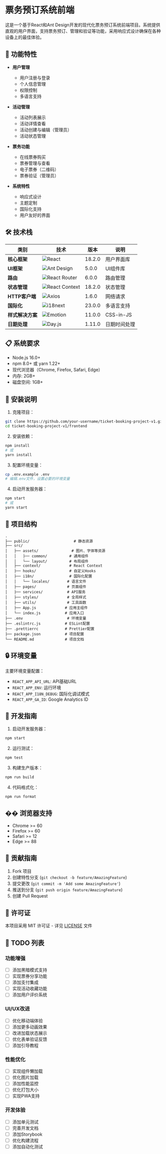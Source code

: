 # 票务预订系统前端

这是一个基于React和Ant Design开发的现代化票务预订系统前端项目。系统提供直观的用户界面，支持票务预订、管理和验证等功能，采用响应式设计确保在各种设备上的最佳体验。

## 🚀 功能特性

- **用户管理**
  - 用户注册与登录
  - 个人信息管理
  - 权限控制
  - 多语言支持

- **活动管理**
  - 活动列表展示
  - 活动详情查看
  - 活动创建与编辑（管理员）
  - 活动状态管理

- **票务功能**
  - 在线票券购买
  - 票券管理与查看
  - 电子票券（二维码）
  - 票券验证（管理员）

- **系统特性**
  - 响应式设计
  - 主题定制
  - 国际化支持
  - 用户友好的界面

## 🛠️ 技术栈

<div align="center">

| 类别 | 技术 | 版本 | 说明 |
|------|------|------|------|
| **核心框架** | ![React](https://img.shields.io/badge/React-18-61DAFB?style=flat&logo=react) | 18.2.0 | 用户界面库 |
| **UI框架** | ![Ant Design](https://img.shields.io/badge/Ant%20Design-5-0170FE?style=flat&logo=ant-design) | 5.0.0 | UI组件库 |
| **路由** | ![React Router](https://img.shields.io/badge/React%20Router-6-CA4245?style=flat&logo=react-router) | 6.0.0 | 路由管理 |
| **状态管理** | ![React Context](https://img.shields.io/badge/Context-18-61DAFB?style=flat&logo=react) | 18.2.0 | 状态管理 |
| **HTTP客户端** | ![Axios](https://img.shields.io/badge/Axios-1.6-5A29E4?style=flat&logo=axios) | 1.6.0 | 网络请求 |
| **国际化** | ![i18next](https://img.shields.io/badge/i18next-23-26A69A?style=flat&logo=i18next) | 23.0.0 | 多语言支持 |
| **样式解决方案** | ![Emotion](https://img.shields.io/badge/Emotion-11-DB7093?style=flat&logo=emotion) | 11.0.0 | CSS-in-JS |
| **日期处理** | ![Day.js](https://img.shields.io/badge/Day.js-1.11-FF5F4C?style=flat&logo=day.js) | 1.11.0 | 日期时间处理 |

</div>

## 📋 系统要求

- Node.js 16.0+
- npm 8.0+ 或 yarn 1.22+
- 现代浏览器（Chrome, Firefox, Safari, Edge）
- 内存: 2GB+
- 磁盘空间: 1GB+

## 🔧 安装说明

1. 克隆项目：
```bash
git clone https://github.com/your-username/ticket-booking-project-v1.git
cd ticket-booking-project-v1/frontend
```

2. 安装依赖：
```bash
npm install
# 或
yarn install
```

3. 配置环境变量：
```bash
cp .env.example .env
# 编辑.env文件，设置必要的环境变量
```

4. 启动开发服务器：
```bash
npm start
# 或
yarn start
```

## 📁 项目结构

```
.
├── public/                    # 静态资源
├── src/
│   ├── assets/               # 图片、字体等资源
│   │   ├── common/          # 通用组件
│   │   └── layout/          # 布局组件
│   ├── context/             # React Context
│   ├── hooks/               # 自定义Hooks
│   ├── i18n/                # 国际化配置
│   │   └── locales/        # 语言文件
│   ├── pages/              # 页面组件
│   ├── services/           # API服务
│   ├── styles/             # 全局样式
│   ├── utils/              # 工具函数
│   ├── App.js             # 应用主组件
│   └── index.js           # 应用入口
├── .env                    # 环境变量
├── .eslintrc.js           # ESLint配置
├── .prettierrc            # Prettier配置
├── package.json           # 项目配置
└── README.md              # 项目文档
```

## 🔒 环境变量

主要环境变量配置：
- `REACT_APP_API_URL`: API基础URL
- `REACT_APP_ENV`: 运行环境
- `REACT_APP_I18N_DEBUG`: 国际化调试模式
- `REACT_APP_GA_ID`: Google Analytics ID

## 🚀 开发指南

1. 启动开发服务器：
```bash
npm start
```

2. 运行测试：
```bash
npm test
```

3. 构建生产版本：
```bash
npm run build
```

4. 代码格式化：
```bash
npm run format
```

## �� 浏览器支持

- Chrome >= 60
- Firefox >= 60
- Safari >= 12
- Edge >= 88

## 🤝 贡献指南

1. Fork 项目
2. 创建特性分支 (`git checkout -b feature/AmazingFeature`)
3. 提交更改 (`git commit -m 'Add some AmazingFeature'`)
4. 推送到分支 (`git push origin feature/AmazingFeature`)
5. 创建 Pull Request

## 📄 许可证

本项目采用 MIT 许可证 - 详见 [LICENSE](LICENSE) 文件

## 📝 TODO 列表

### 功能增强
- [ ] 添加黑暗模式支持
- [ ] 实现票券分享功能
- [ ] 添加支付集成
- [ ] 实现活动收藏功能
- [ ] 添加用户评价系统

### UI/UX改进
- [ ] 优化移动端体验
- [ ] 添加更多动画效果
- [ ] 改进加载状态展示
- [ ] 优化表单验证反馈
- [ ] 添加引导教程

### 性能优化
- [ ] 实现组件懒加载
- [ ] 优化图片加载
- [ ] 添加性能监控
- [ ] 优化打包大小
- [ ] 实现PWA支持

### 开发体验
- [ ] 添加单元测试
- [ ] 完善开发文档
- [ ] 添加Storybook
- [ ] 优化构建流程
- [ ] 添加自动化测试 
